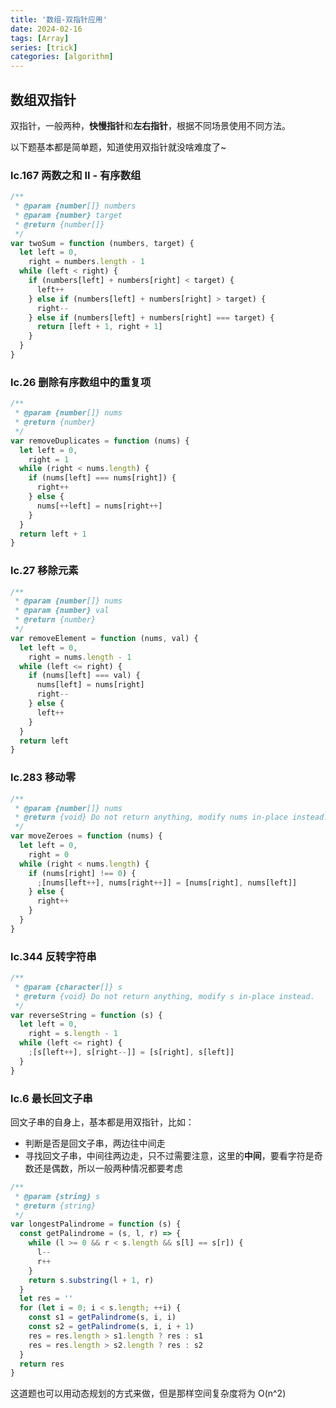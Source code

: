 ```yaml
---
title: '数组-双指针应用'
date: 2024-02-16
tags: [Array]
series: [trick]
categories: [algorithm]
---
```


## 数组双指针

双指针，一般两种，**快慢指针**和**左右指针**，根据不同场景使用不同方法。

以下题基本都是简单题，知道使用双指针就没啥难度了~

### lc.167 两数之和 II - 有序数组

```js
/**
 * @param {number[]} numbers
 * @param {number} target
 * @return {number[]}
 */
var twoSum = function (numbers, target) {
  let left = 0,
    right = numbers.length - 1
  while (left < right) {
    if (numbers[left] + numbers[right] < target) {
      left++
    } else if (numbers[left] + numbers[right] > target) {
      right--
    } else if (numbers[left] + numbers[right] === target) {
      return [left + 1, right + 1]
    }
  }
}
```

### lc.26 删除有序数组中的重复项

```js
/**
 * @param {number[]} nums
 * @return {number}
 */
var removeDuplicates = function (nums) {
  let left = 0,
    right = 1
  while (right < nums.length) {
    if (nums[left] === nums[right]) {
      right++
    } else {
      nums[++left] = nums[right++]
    }
  }
  return left + 1
}
```

### lc.27 移除元素

```js
/**
 * @param {number[]} nums
 * @param {number} val
 * @return {number}
 */
var removeElement = function (nums, val) {
  let left = 0,
    right = nums.length - 1
  while (left <= right) {
    if (nums[left] === val) {
      nums[left] = nums[right]
      right--
    } else {
      left++
    }
  }
  return left
}
```

### lc.283 移动零

```js
/**
 * @param {number[]} nums
 * @return {void} Do not return anything, modify nums in-place instead.
 */
var moveZeroes = function (nums) {
  let left = 0,
    right = 0
  while (right < nums.length) {
    if (nums[right] !== 0) {
      ;[nums[left++], nums[right++]] = [nums[right], nums[left]]
    } else {
      right++
    }
  }
}
```

### lc.344 反转字符串

```js
/**
 * @param {character[]} s
 * @return {void} Do not return anything, modify s in-place instead.
 */
var reverseString = function (s) {
  let left = 0,
    right = s.length - 1
  while (left <= right) {
    ;[s[left++], s[right--]] = [s[right], s[left]]
  }
}
```

### lc.6 最长回文子串

回文子串的自身上，基本都是用双指针，比如：

- 判断是否是回文子串，两边往中间走
- 寻找回文子串，中间往两边走，只不过需要注意，这里的**中间**，要看字符是奇数还是偶数，所以一般两种情况都要考虑

```js
/**
 * @param {string} s
 * @return {string}
 */
var longestPalindrome = function (s) {
  const getPalindrome = (s, l, r) => {
    while (l >= 0 && r < s.length && s[l] == s[r]) {
      l--
      r++
    }
    return s.substring(l + 1, r)
  }
  let res = ''
  for (let i = 0; i < s.length; ++i) {
    const s1 = getPalindrome(s, i, i)
    const s2 = getPalindrome(s, i, i + 1)
    res = res.length > s1.length ? res : s1
    res = res.length > s2.length ? res : s2
  }
  return res
}
```

这道题也可以用动态规划的方式来做，但是那样空间复杂度将为 O(n^2)
